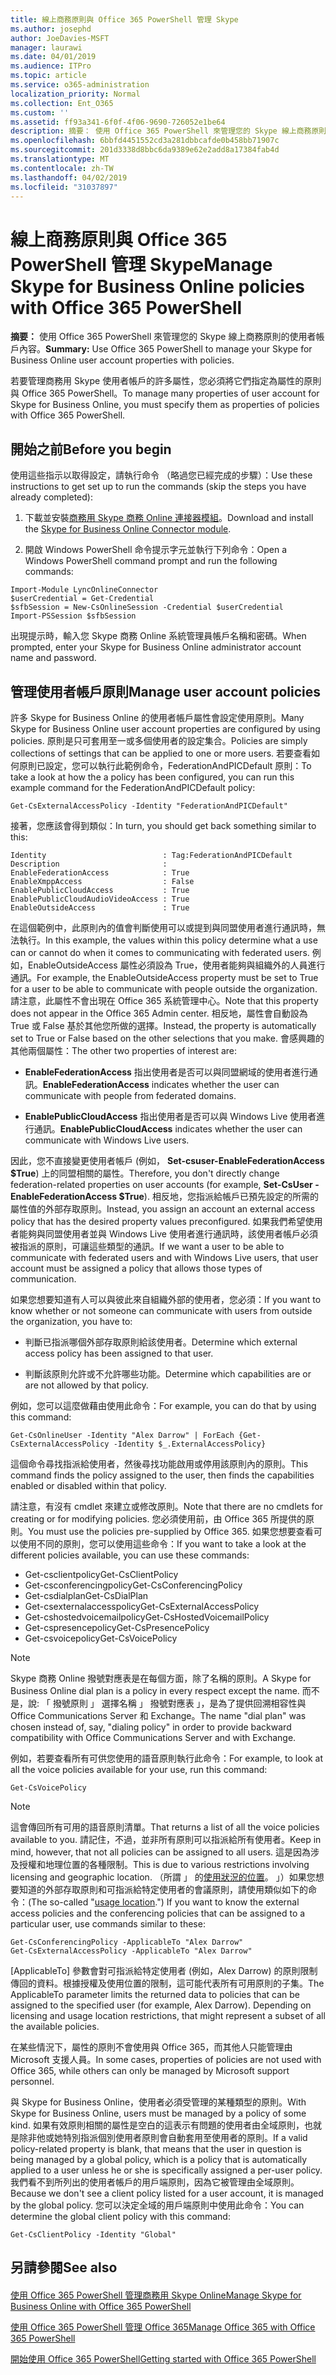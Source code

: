 ```yaml
---
title: 線上商務原則與 Office 365 PowerShell 管理 Skype
ms.author: josephd
author: JoeDavies-MSFT
manager: laurawi
ms.date: 04/01/2019
ms.audience: ITPro
ms.topic: article
ms.service: o365-administration
localization_priority: Normal
ms.collection: Ent_O365
ms.custom: ''
ms.assetid: ff93a341-6f0f-4f06-9690-726052e1be64
description: 摘要： 使用 Office 365 PowerShell 來管理您的 Skype 線上商務原則的使用者帳戶內容。
ms.openlocfilehash: 6bbfd4451552cd3a281dbbcafde0b458bb71907c
ms.sourcegitcommit: 201d3338d8bbc6da9389e62e2add8a17384fab4d
ms.translationtype: MT
ms.contentlocale: zh-TW
ms.lasthandoff: 04/02/2019
ms.locfileid: "31037897"
---
```

# <a name="manage-skype-for-business-online-policies-with-office-365-powershell"></a><span data-ttu-id="d9131-103">線上商務原則與 Office 365 PowerShell 管理 Skype</span><span class="sxs-lookup"><span data-stu-id="d9131-103">Manage Skype for Business Online policies with Office 365 PowerShell</span></span>

 <span data-ttu-id="d9131-104">**摘要：** 使用 Office 365 PowerShell 來管理您的 Skype 線上商務原則的使用者帳戶內容。</span><span class="sxs-lookup"><span data-stu-id="d9131-104">**Summary:** Use Office 365 PowerShell to manage your Skype for Business Online user account properties with policies.</span></span>
  
<span data-ttu-id="d9131-105">若要管理商務用 Skype 使用者帳戶的許多屬性，您必須將它們指定為屬性的原則與 Office 365 PowerShell。</span><span class="sxs-lookup"><span data-stu-id="d9131-105">To manage many properties of user account for Skype for Business Online, you must specify them as properties of policies with Office 365 PowerShell.</span></span>
  
## <a name="before-you-begin"></a><span data-ttu-id="d9131-106">開始之前</span><span class="sxs-lookup"><span data-stu-id="d9131-106">Before you begin</span></span>

<span data-ttu-id="d9131-107">使用這些指示以取得設定，請執行命令 （略過您已經完成的步驟）：</span><span class="sxs-lookup"><span data-stu-id="d9131-107">Use these instructions to get set up to run the commands (skip the steps you have already completed):</span></span>
  
1. <span data-ttu-id="d9131-108">下載並安裝[商務用 Skype 商務 Online 連接器模組](https://www.microsoft.com/download/details.aspx?id=39366)。</span><span class="sxs-lookup"><span data-stu-id="d9131-108">Download and install the [Skype for Business Online Connector module](https://www.microsoft.com/download/details.aspx?id=39366).</span></span>
    
2. <span data-ttu-id="d9131-109">開啟 Windows PowerShell 命令提示字元並執行下列命令：</span><span class="sxs-lookup"><span data-stu-id="d9131-109">Open a Windows PowerShell command prompt and run the following commands:</span></span> 
    
```
Import-Module LyncOnlineConnector
$userCredential = Get-Credential
$sfbSession = New-CsOnlineSession -Credential $userCredential
Import-PSSession $sfbSession
  ```

<span data-ttu-id="d9131-110">出現提示時，輸入您 Skype 商務 Online 系統管理員帳戶名稱和密碼。</span><span class="sxs-lookup"><span data-stu-id="d9131-110">When prompted, enter your Skype for Business Online administrator account name and password.</span></span>
    
## <a name="manage-user-account-policies"></a><span data-ttu-id="d9131-111">管理使用者帳戶原則</span><span class="sxs-lookup"><span data-stu-id="d9131-111">Manage user account policies</span></span>

<span data-ttu-id="d9131-112">許多 Skype for Business Online 的使用者帳戶屬性會設定使用原則。</span><span class="sxs-lookup"><span data-stu-id="d9131-112">Many Skype for Business Online user account properties are configured by using policies.</span></span> <span data-ttu-id="d9131-113">原則是只可套用至一或多個使用者的設定集合。</span><span class="sxs-lookup"><span data-stu-id="d9131-113">Policies are simply collections of settings that can be applied to one or more users.</span></span> <span data-ttu-id="d9131-114">若要查看如何原則已設定，您可以執行此範例命令，FederationAndPICDefault 原則：</span><span class="sxs-lookup"><span data-stu-id="d9131-114">To take a look at how the a policy has been configured, you can run this example command for the FederationAndPICDefault policy:</span></span>
  
```
Get-CsExternalAccessPolicy -Identity "FederationAndPICDefault"
```

<span data-ttu-id="d9131-115">接著，您應該會得到類似：</span><span class="sxs-lookup"><span data-stu-id="d9131-115">In turn, you should get back something similar to this:</span></span>
  
```
Identity                          : Tag:FederationAndPICDefault
Description                       :
EnableFederationAccess            : True
EnableXmppAccess                  : False
EnablePublicCloudAccess           : True
EnablePublicCloudAudioVideoAccess : True
EnableOutsideAccess               : True
```

<span data-ttu-id="d9131-116">在這個範例中，此原則內的值會判斷使用可以或提到與同盟使用者進行通訊時，無法執行。</span><span class="sxs-lookup"><span data-stu-id="d9131-116">In this example, the values within this policy determine what a use can or cannot do when it comes to communicating with federated users.</span></span> <span data-ttu-id="d9131-117">例如，EnableOutsideAccess 屬性必須設為 True，使用者能夠與組織外的人員進行通訊。</span><span class="sxs-lookup"><span data-stu-id="d9131-117">For example, the EnableOutsideAccess property must be set to True for a user to be able to communicate with people outside the organization.</span></span> <span data-ttu-id="d9131-118">請注意，此屬性不會出現在 Office 365 系統管理中心。</span><span class="sxs-lookup"><span data-stu-id="d9131-118">Note that this property does not appear in the Office 365 Admin center.</span></span> <span data-ttu-id="d9131-119">相反地，屬性會自動設為 True 或 False 基於其他您所做的選擇。</span><span class="sxs-lookup"><span data-stu-id="d9131-119">Instead, the property is automatically set to True or False based on the other selections that you make.</span></span> <span data-ttu-id="d9131-120">會感興趣的其他兩個屬性：</span><span class="sxs-lookup"><span data-stu-id="d9131-120">The other two properties of interest are:</span></span>
  
- <span data-ttu-id="d9131-121">**EnableFederationAccess** 指出使用者是否可以與同盟網域的使用者進行通訊。</span><span class="sxs-lookup"><span data-stu-id="d9131-121">**EnableFederationAccess** indicates whether the user can communicate with people from federated domains.</span></span>
    
- <span data-ttu-id="d9131-122">**EnablePublicCloudAccess** 指出使用者是否可以與 Windows Live 使用者進行通訊。</span><span class="sxs-lookup"><span data-stu-id="d9131-122">**EnablePublicCloudAccess** indicates whether the user can communicate with Windows Live users.</span></span>
    
<span data-ttu-id="d9131-123">因此，您不直接變更使用者帳戶 (例如， **Set-csuser-EnableFederationAccess $True**) 上的同盟相關的屬性。</span><span class="sxs-lookup"><span data-stu-id="d9131-123">Therefore, you don't directly change federation-related properties on user accounts (for example, **Set-CsUser -EnableFederationAccess $True**).</span></span> <span data-ttu-id="d9131-124">相反地，您指派給帳戶已預先設定的所需的屬性值的外部存取原則。</span><span class="sxs-lookup"><span data-stu-id="d9131-124">Instead, you assign an account an external access policy that has the desired property values preconfigured.</span></span> <span data-ttu-id="d9131-125">如果我們希望使用者能夠與同盟使用者並與 Windows Live 使用者進行通訊時，該使用者帳戶必須被指派的原則，可讓這些類型的通訊。</span><span class="sxs-lookup"><span data-stu-id="d9131-125">If we want a user to be able to communicate with federated users and with Windows Live users, that user account must be assigned a policy that allows those types of communication.</span></span>
  
<span data-ttu-id="d9131-126">如果您想要知道有人可以與彼此來自組織外部的使用者，您必須：</span><span class="sxs-lookup"><span data-stu-id="d9131-126">If you want to know whether or not someone can communicate with users from outside the organization, you have to:</span></span>
  
- <span data-ttu-id="d9131-127">判斷已指派哪個外部存取原則給該使用者。</span><span class="sxs-lookup"><span data-stu-id="d9131-127">Determine which external access policy has been assigned to that user.</span></span>
    
- <span data-ttu-id="d9131-128">判斷該原則允許或不允許哪些功能。</span><span class="sxs-lookup"><span data-stu-id="d9131-128">Determine which capabilities are or are not allowed by that policy.</span></span>
    
<span data-ttu-id="d9131-129">例如，您可以這麼做藉由使用此命令：</span><span class="sxs-lookup"><span data-stu-id="d9131-129">For example, you can do that by using this command:</span></span>
  
```
Get-CsOnlineUser -Identity "Alex Darrow" | ForEach {Get-CsExternalAccessPolicy -Identity $_.ExternalAccessPolicy}
```

<span data-ttu-id="d9131-130">這個命令尋找指派給使用者，然後尋找功能啟用或停用該原則內的原則。</span><span class="sxs-lookup"><span data-stu-id="d9131-130">This command finds the policy assigned to the user, then finds the capabilities enabled or disabled within that policy.</span></span>
  
<span data-ttu-id="d9131-131">請注意，有沒有 cmdlet 來建立或修改原則。</span><span class="sxs-lookup"><span data-stu-id="d9131-131">Note that there are no cmdlets for creating or for modifying policies.</span></span> <span data-ttu-id="d9131-132">您必須使用前，由 Office 365 所提供的原則。</span><span class="sxs-lookup"><span data-stu-id="d9131-132">You must use the policies pre-supplied by Office 365.</span></span> <span data-ttu-id="d9131-133">如果您想要查看可以使用不同的原則，您可以使用這些命令：</span><span class="sxs-lookup"><span data-stu-id="d9131-133">If you want to take a look at the different policies available, you can use these commands:</span></span>
  
- <span data-ttu-id="d9131-134">Get-csclientpolicy</span><span class="sxs-lookup"><span data-stu-id="d9131-134">Get-CsClientPolicy</span></span>       
- <span data-ttu-id="d9131-135">Get-csconferencingpolicy</span><span class="sxs-lookup"><span data-stu-id="d9131-135">Get-CsConferencingPolicy</span></span>        
- <span data-ttu-id="d9131-136">Get-csdialplan</span><span class="sxs-lookup"><span data-stu-id="d9131-136">Get-CsDialPlan</span></span>            
- <span data-ttu-id="d9131-137">Get-csexternalaccesspolicy</span><span class="sxs-lookup"><span data-stu-id="d9131-137">Get-CsExternalAccessPolicy</span></span>                         
- <span data-ttu-id="d9131-138">Get-cshostedvoicemailpolicy</span><span class="sxs-lookup"><span data-stu-id="d9131-138">Get-CsHostedVoicemailPolicy</span></span>                        
- <span data-ttu-id="d9131-139">Get-cspresencepolicy</span><span class="sxs-lookup"><span data-stu-id="d9131-139">Get-CsPresencePolicy</span></span>                               
- <span data-ttu-id="d9131-140">Get-csvoicepolicy</span><span class="sxs-lookup"><span data-stu-id="d9131-140">Get-CsVoicePolicy</span></span>                                  

> [!NOTE]
> <span data-ttu-id="d9131-141">Skype 商務 Online 撥號對應表是在每個方面，除了名稱的原則。</span><span class="sxs-lookup"><span data-stu-id="d9131-141">A Skype for Business Online dial plan is a policy in every respect except the name.</span></span> <span data-ttu-id="d9131-142">而不是，說: 「 撥號原則 」 選擇名稱 」 撥號對應表 」，是為了提供回溯相容性與 Office Communications Server 和 Exchange。</span><span class="sxs-lookup"><span data-stu-id="d9131-142">The name "dial plan" was chosen instead of, say, "dialing policy" in order to provide backward compatibility with Office Communications Server and with Exchange.</span></span> 
  
<span data-ttu-id="d9131-143">例如，若要查看所有可供您使用的語音原則執行此命令：</span><span class="sxs-lookup"><span data-stu-id="d9131-143">For example, to look at all the voice policies available for your use, run this command:</span></span>
  
```
Get-CsVoicePolicy
```

> [!NOTE]
> <span data-ttu-id="d9131-144">這會傳回所有可用的語音原則清單。</span><span class="sxs-lookup"><span data-stu-id="d9131-144">That returns a list of all the voice policies available to you.</span></span> <span data-ttu-id="d9131-145">請記住，不過，並非所有原則可以指派給所有使用者。</span><span class="sxs-lookup"><span data-stu-id="d9131-145">Keep in mind, however, that not all policies can be assigned to all users.</span></span> <span data-ttu-id="d9131-146">這是因為涉及授權和地理位置的各種限制。</span><span class="sxs-lookup"><span data-stu-id="d9131-146">This is due to various restrictions involving licensing and geographic location.</span></span> <span data-ttu-id="d9131-147">（所謂 」 的[使用狀況的位置](https://msdn.microsoft.com/en-us/library/azure/dn194136.aspx)。 」）如果您想要知道的外部存取原則和可指派給特定使用者的會議原則，請使用類似如下的命令：</span><span class="sxs-lookup"><span data-stu-id="d9131-147">(The so-called "[usage location](https://msdn.microsoft.com/en-us/library/azure/dn194136.aspx).") If you want to know the external access policies and the conferencing policies that can be assigned to a particular user, use commands similar to these:</span></span> 

```
Get-CsConferencingPolicy -ApplicableTo "Alex Darrow"
Get-CsExternalAccessPolicy -ApplicableTo "Alex Darrow"
```

<span data-ttu-id="d9131-p107">[ApplicableTo] 參數會對可指派給特定使用者 (例如，Alex Darrow) 的原則限制傳回的資料。根據授權及使用位置的限制，這可能代表所有可用原則的子集。</span><span class="sxs-lookup"><span data-stu-id="d9131-p107">The ApplicableTo parameter limits the returned data to policies that can be assigned to the specified user (for example, Alex Darrow). Depending on licensing and usage location restrictions, that might represent a subset of all the available policies.</span></span> 
  
<span data-ttu-id="d9131-150">在某些情況下，屬性的原則不會使用與 Office 365，而其他人只能管理由 Microsoft 支援人員。</span><span class="sxs-lookup"><span data-stu-id="d9131-150">In some cases, properties of policies are not used with Office 365, while others can only be managed by Microsoft support personnel.</span></span> 
  
<span data-ttu-id="d9131-151">與 Skype for Business Online，使用者必須受管理的某種類型的原則。</span><span class="sxs-lookup"><span data-stu-id="d9131-151">With Skype for Business Online, users must be managed by a policy of some kind.</span></span> <span data-ttu-id="d9131-152">如果有效原則相關的屬性是空白的這表示有問題的使用者由全域原則，也就是除非他或她特別指派個別使用者原則會自動套用至使用者的原則。</span><span class="sxs-lookup"><span data-stu-id="d9131-152">If a valid policy-related property is blank, that means that the user in question is being managed by a global policy, which is a policy that is automatically applied to a user unless he or she is specifically assigned a per-user policy.</span></span> <span data-ttu-id="d9131-153">我們看不到所列出的使用者帳戶的用戶端原則，因為它被管理由全域原則。</span><span class="sxs-lookup"><span data-stu-id="d9131-153">Because we don't see a client policy listed for a user account, it is managed by the global policy.</span></span> <span data-ttu-id="d9131-154">您可以決定全域的用戶端原則中使用此命令：</span><span class="sxs-lookup"><span data-stu-id="d9131-154">You can determine the global client policy with this command:</span></span>
  
```
Get-CsClientPolicy -Identity "Global"
```

## <a name="see-also"></a><span data-ttu-id="d9131-155">另請參閱</span><span class="sxs-lookup"><span data-stu-id="d9131-155">See also</span></span>

#### 

[<span data-ttu-id="d9131-156">使用 Office 365 PowerShell 管理商務用 Skype Online</span><span class="sxs-lookup"><span data-stu-id="d9131-156">Manage Skype for Business Online with Office 365 PowerShell</span></span>](manage-skype-for-business-online-with-office-365-powershell.md)
  
[<span data-ttu-id="d9131-157">使用 Office 365 PowerShell 管理 Office 365</span><span class="sxs-lookup"><span data-stu-id="d9131-157">Manage Office 365 with Office 365 PowerShell</span></span>](manage-office-365-with-office-365-powershell.md)
  
[<span data-ttu-id="d9131-158">開始使用 Office 365 PowerShell</span><span class="sxs-lookup"><span data-stu-id="d9131-158">Getting started with Office 365 PowerShell</span></span>](getting-started-with-office-365-powershell.md)

